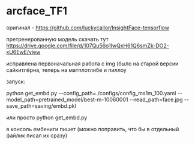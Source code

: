 # arcface_TF1
оригинал - https://github.com/luckycallor/InsightFace-tensorflow 

претренерованную модель скачать тут https://drive.google.com/file/d/107Qu56o1IwQxH61Q6smZk-DO2-xU6EwE/view

исправлена первоначальная работа с img (было на старой версии сайкитлёрна, теперь на матплотлибе и пиллоу

запуск:

python get_embd.py --config_path=./configs/config_ms1m_100.yaml --model_path=pretrained_model/best-m-10060001 --read_path=face.jpg --save_path=saving/embd.pkl

или просто python get_embd.py

в консоль ембениги пишет (можно поправить, что бы в отдельный файлик писал их сразу)
